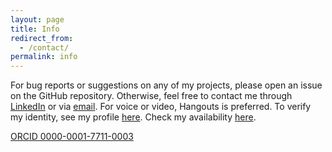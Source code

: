 ```yaml
---
layout: page
title: Info
redirect_from:
  - /contact/
permalink: info
---
```

For bug reports or suggestions on any of my projects, please open an issue on the GitHub repository. Otherwise, feel free to contact me through <a href="https://www.linkedin.com/in/niwalker"><ion-icon name="logo-linkedin"></ion-icon> LinkedIn</a> or via <a href="mailto:nswalker@cs.uw.edu"><ion-icon name="mail"></ion-icon> email</a>. For voice or video, Hangouts is preferred. To verify my identity, see my profile [here](https://keybase.io/nickswalker). Check my availability [here](/calendar).

<a href="https://orcid.org/0000-0001-7711-0003"><ion-icon name="list-box "></ion-icon> ORCID 0000-0001-7711-0003</a>


